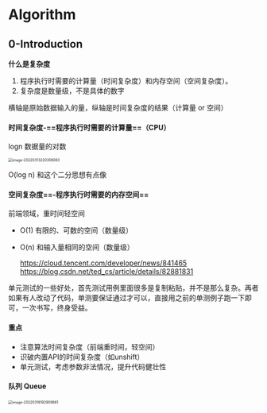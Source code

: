 # Algorithm

## 0-Introduction

**什么是复杂度**

1. 程序执行时需要的计算量（时间复杂度）和内存空间（空间复杂度）。
2. 复杂度是数量级，不是具体的数字

横轴是原始数据输入的量，纵轴是时间复杂度的结果（计算量 or 空间）

#### 时间复杂度-==程序执行时需要的计算量==（CPU）

logn 数据量的对数

<img src="E:\Vue-project\Blogmas\public\img\image-20220313220306083.png" alt="image-20220313220306083" style="zoom:50%;" />

O(log n) 和这个二分思想有点像

#### 空间复杂度==-程序执行时需要的内存空间==

前端领域，重时间轻空间

- O(1) 有限的、可数的空间（数量级）
- O(n) 和输入量相同的空间（数量级）

  https://cloud.tencent.com/developer/news/841465
  https://blog.csdn.net/ted_cs/article/details/82881831

单元测试的一些好处，首先测试用例里面很多是复制粘贴，并不是那么复杂。再者如果有人改动了代码，单测要保证通过才可以，直接用之前的单测例子跑一下即可，一次书写，终身受益。

#### 重点

- 注意算法时间复杂度（前端重时间，轻空间）
- 识破内置API的时间复杂度（如unshift）
- 单元测试，考虑参数非法情况，提升代码健壮性

#### 队列 Queue

<img src="E:\Vue-project\Blogmas\public\img\image-20220316192909861.png" alt="image-20220316192909861" style="zoom: 50%;" />